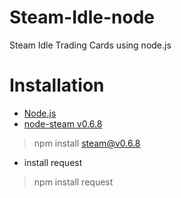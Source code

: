 # Steam-Idle-node
Steam Idle Trading Cards using node.js

# Installation

- [Node.js](https://nodejs.org/)
- [node-steam v0.6.8](https://github.com/seishun/node-steam)
> npm install steam@v0.6.8
- install request
> npm install request


